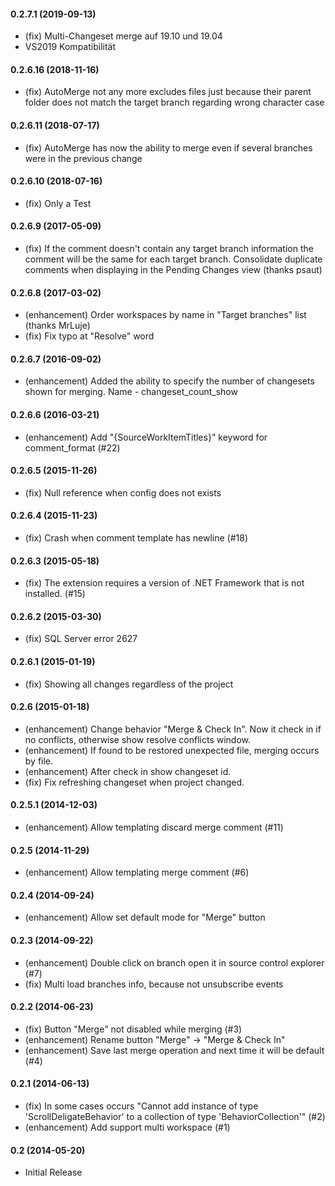 #### 0.2.7.1 (2019-09-13)
* (fix) Multi-Changeset merge auf 19.10 und 19.04
* VS2019 Kompatibilität

#### 0.2.6.16 (2018-11-16)
* (fix) AutoMerge not any more excludes files just because their parent folder does not match the target branch regarding wrong character case

#### 0.2.6.11 (2018-07-17)
* (fix) AutoMerge has now the ability to merge even if several branches were in the previous change

#### 0.2.6.10 (2018-07-16)
* (fix) Only a Test

#### 0.2.6.9 (2017-05-09)
* (fix) If the comment doesn't contain any target branch information the comment will be the same for each target branch. Consolidate duplicate comments when displaying in the Pending Changes view (thanks psaut)

#### 0.2.6.8 (2017-03-02)
* (enhancement) Order workspaces by name in "Target branches" list (thanks MrLuje)
* (fix) Fix typo at "Resolve" word

#### 0.2.6.7 (2016-09-02)
* (enhancement) Added the ability to specify the number of changesets shown for merging. Name - changeset_count_show

#### 0.2.6.6 (2016-03-21)
* (enhancement) Add "{SourceWorkItemTitles}" keyword for comment_format (#22)

#### 0.2.6.5 (2015-11-26)
* (fix) Null reference when config does not exists

#### 0.2.6.4 (2015-11-23)
* (fix) Crash when comment template has newline (#18)

#### 0.2.6.3 (2015-05-18)
* (fix) The extension requires a version of .NET Framework that is not installed. (#15)

#### 0.2.6.2 (2015-03-30)
* (fix) SQL Server error 2627

#### 0.2.6.1 (2015-01-19)
* (fix) Showing all changes regardless of the project

#### 0.2.6 (2015-01-18)
* (enhancement) Change behavior "Merge & Check In". Now it check in if no conflicts, otherwise show resolve conflicts window.
* (enhancement) If found to be restored unexpected file, merging occurs by file.
* (enhancement) After check in show changeset id.
* (fix) Fix refreshing changeset when project changed.

#### 0.2.5.1 (2014-12-03)
* (enhancement) Allow templating discard merge comment (#11)

#### 0.2.5 (2014-11-29)
* (enhancement) Allow templating merge comment (#6)

#### 0.2.4 (2014-09-24)
* (enhancement) Allow set default mode for "Merge" button

#### 0.2.3 (2014-09-22)
* (enhancement) Double click on branch open it in source control explorer (#7)
* (fix) Multi load branches info, because not unsubscribe events

#### 0.2.2 (2014-06-23)
* (fix) Button "Merge" not disabled while merging (#3)
* (enhancement) Rename button "Merge" -> "Merge & Check In"
* (enhancement) Save last merge operation and next time it will be default (#4)

#### 0.2.1 (2014-06-13)
* (fix) In some cases occurs "Cannot add instance of type 'ScrollDeligateBehavior' to a collection of type 'BehaviorCollection'" (#2)
* (enhancement) Add support multi workspace (#1)

#### 0.2 (2014-05-20)
* Initial Release

